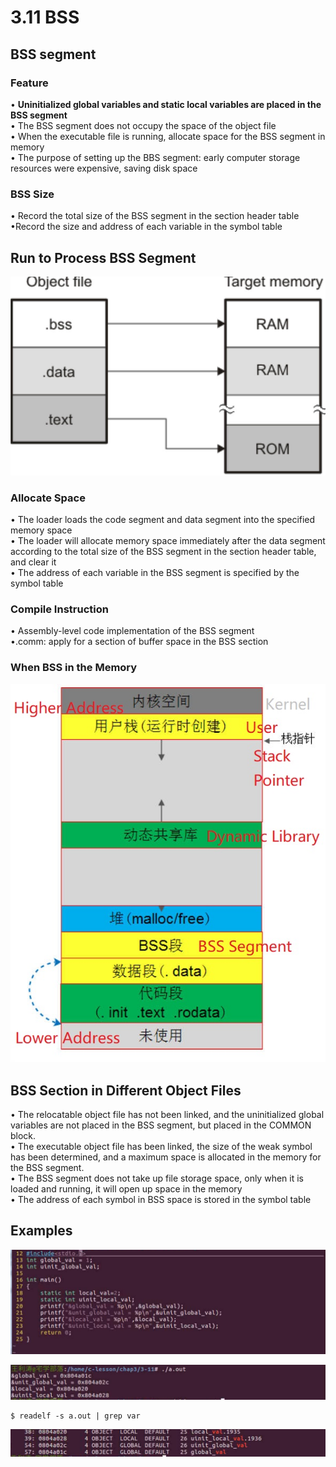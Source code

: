 # 3.11 BSS



## BSS segment

### Feature

• **Uninitialized global variables and static local variables are placed in the BSS segment**  
• The BSS segment does not occupy the space of the object file  
• When the executable file is running, allocate space for the BSS segment in memory  
• The purpose of setting up the BBS segment: early computer storage resources were expensive, saving disk space  

### BSS Size

• Record the total size of the BSS segment in the section header table  
•Record the size and address of each variable in the symbol table  



## Run to Process BSS Segment

![01](https://github.com/knightsummon/02-Computer-underlying-programming-and-system-optimization/blob/main/03%20Compile%20Linking%20and%20Run%20the%20Program/3.11%20BSS.assets/01.jpg)

### Allocate Space

• The loader loads the code segment and data segment into the specified memory space  
• The loader will allocate memory space immediately after the data segment according to the total size of the BSS segment in the section header table, and clear it  
• The address of each variable in the BSS segment is specified by the symbol table  

### Compile Instruction

• Assembly-level code implementation of the BSS segment  
•.comm: apply for a section of buffer space in the BSS section  

### When BSS in the Memory

![02](https://github.com/knightsummon/02-Computer-underlying-programming-and-system-optimization/blob/main/03%20Compile%20Linking%20and%20Run%20the%20Program/3.11%20BSS.assets/02.jpg)



## BSS Section in Different Object Files

• The relocatable object file has not been linked, and the uninitialized global variables are not placed in the BSS segment, but placed in the COMMON block.  
• The executable object file has been linked, the size of the weak symbol has been determined, and a maximum space is allocated in the memory for the BSS segment.  
• The BSS segment does not take up file storage space, only when it is loaded and running, it will open up space in the memory  
• The address of each symbol in BSS space is stored in the symbol table  



## Examples

![03](https://github.com/knightsummon/02-Computer-underlying-programming-and-system-optimization/blob/main/03%20Compile%20Linking%20and%20Run%20the%20Program/3.11%20BSS.assets/03.jpg)

![04](https://github.com/knightsummon/02-Computer-underlying-programming-and-system-optimization/blob/main/03%20Compile%20Linking%20and%20Run%20the%20Program/3.11%20BSS.assets/04.jpg)

```
$ readelf -s a.out | grep var
```

![05](https://github.com/knightsummon/02-Computer-underlying-programming-and-system-optimization/blob/main/03%20Compile%20Linking%20and%20Run%20the%20Program/3.11%20BSS.assets/05.jpg)
